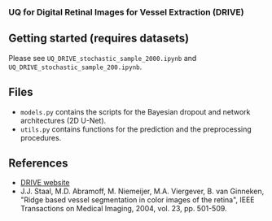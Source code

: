 ### UQ for Digital Retinal Images for Vessel Extraction (DRIVE) 

## Getting started (requires datasets) 

Please see `UQ_DRIVE_stochastic_sample_2000.ipynb` and `UQ_DRIVE_stochastic_sample_200.ipynb`.

## Files

- `models.py` contains the scripts for the Bayesian dropout and network architectures (2D U-Net).
- `utils.py` contains functions for the prediction and the preprocessing procedures.

## References

- [DRIVE website](https://www.isi.uu.nl/Research/Databases/DRIVE/)
- J.J. Staal, M.D. Abramoff, M. Niemeijer, M.A. Viergever, B. van Ginneken, "Ridge based vessel segmentation in color images of the retina", IEEE Transactions on Medical Imaging, 2004, vol. 23, pp. 501-509.


